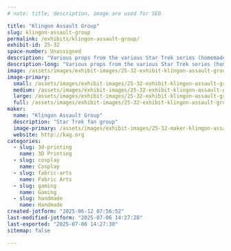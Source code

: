 ```yaml
---
# note: title, description, image are used for SEO

title: "Klingon Assault Group"
slug: klingon-assault-group
permalink: /exhibits/klingon-assault-group/
exhibit-id: 25-32
space-number: Unassigned
description: "Various props from the various Star Trek series (homemade)"
description-long: "Various props from the various Star Trek series (homemade)"
image: /assets/images/exhibit-images/25-32-exhibit-klingon-assault-group-klin-zha-board-large.jpg
image-primary: 
  small: /assets/images/exhibit-images/25-32-exhibit-klingon-assault-group-klin-zha-board-small.jpg
  medium: /assets/images/exhibit-images/25-32-exhibit-klingon-assault-group-klin-zha-board-medium.jpg
  large: /assets/images/exhibit-images/25-32-exhibit-klingon-assault-group-klin-zha-board-large.jpg
  full: /assets/images/exhibit-images/25-32-exhibit-klingon-assault-group-klin-zha-board-full.jpg
maker: 
  name: "Klingon Assault Group"
  description: "Star Trek fan group"
  image-primary: /assets/images/exhibit-images/25-32-maker-klingon-assault-group-meet-kag-medium.png
  website: http://kag.org
categories: 
  - slug: 3d-printing
    name: 3D Printing
  - slug: cosplay
    name: Cosplay
  - slug: fabric-arts
    name: Fabric Arts
  - slug: gaming
    name: Gaming
  - slug: handmade
    name: Handmade
created-jotform: "2025-06-12 07:56:52"
last-modified-jotform: "2025-07-06 14:27:28"
last-exported: "2025-07-06 14:27:38"
sitemap: false

---
```


